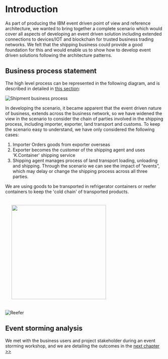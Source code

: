 # Introduction

As part of producing the IBM event driven point of view and reference architecture, we wanted to bring together a complete scenario which would cover all aspects of developing an event driven solution including extended connections to devices/IOT and blockchain for trusted business trading networks. We felt that the shipping business could provide a good foundation for this and would enable us to show how to develop event driven solutions following the architecture patterns.

## Business process statement

The high level process can be represented in the following diagram, and is described in detailed in [this section](analysis/readme.md#high-level-view-of-the-shipment-process-flow):

![Shipment business process](./analysis/shipment-bp1.png)

In developing the scenario, it became apparent that the event driven nature of business, extends across the business network, so we have widened the view in the scenario to consider the chain of parties involved in the shipping process, including importer, exporter, land transport and customs. To keep the scenario easy to understand, we have only considered the following cases:

1. Importer Orders goods from exporter overseas
2. Exporter becomes the customer of the shipping agent and uses 'K.Container' shipping service
3. Shipping agent manages process of land transport loading, unloading and shipping. Through the scenario we can see the impact of “events”, which may delay or change the shipping process across all three parties.  

We are using goods to be transported in refrigerator containers or reefer containers to keep the 'cold chain' of transported products.

<img src="" width="300px" style="padding:20px;"></img>

![Reefer](./images/reefer.png)

## Event storming analysis 

We met with the business users and project stakeholder during an event storming workshop, and we are detailing the outcomes in the [next chapter >>](./analysis/readme.md)
